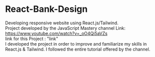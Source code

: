 # React-Bank-Design

Developing responsive website using React.js/Tailwind.<br/>
Project developed by the JavaScript Mastery channel Link: https://www.youtube.com/watch?v=_oO4Qi5aVZs <br/>
link for this Project : "link"<br />
I developed the project in order to improve and familiarize my skills in React.js & Tailwind. I followed the entire tutorial offered by the channel.
